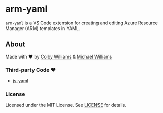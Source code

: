 # arm-yaml
`arm-yaml` is a VS Code extension for creating and editing Azure Resource Manager (ARM) templates in YAML.


## About

Made with :heart: by [Colby Williams](https://github.com/colbylwilliams) & [Michael Williams](https://github.com/flusharcade)

### Third-party Code ❤️
- [js-yaml](https://github.com/nodeca/js-yaml)

### License
Licensed under the MIT License.  See [LICENSE](License) for details.
